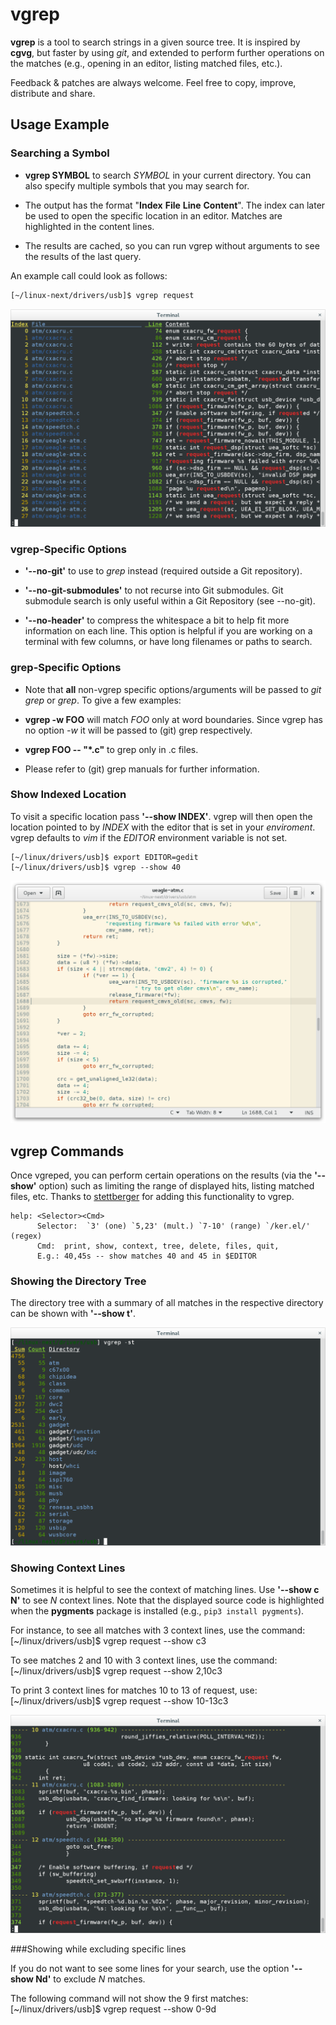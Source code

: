 # vgrep

**vgrep** is a tool to search strings in a given source tree.  It is inspired by **cgvg**, but faster by using *git*, and extended to perform further operations on the matches (e.g., opening in an editor, listing matched files, etc.).

Feedback & patches are always welcome.  Feel free to copy, improve, distribute and share.

## Usage Example

### Searching a Symbol

- **vgrep SYMBOL** to search *SYMBOL* in your current directory.  You can also specify multiple symbols that you may search for.

- The output has the format "**Index** **File** **Line** **Content**".  The index can later be used to open the specific location in an editor.  Matches are highlighted in the content lines.

- The results are cached, so you can run vgrep without arguments to see the results of the last query.

An example call could look as follows:

``` bash
[~/linux-next/drivers/usb]$ vgrep request
```

![](screenshots/vgrep_matches.png)

### vgrep-Specific Options

- **'--no-git'** to use to *grep* instead (required outside a Git repository).

- **'--no-git-submodules'** to not recurse into Git submodules.  Git submodule search is only useful within a Git Repository (see --no-git).

- **'--no-header'** to compress the whitespace a bit to help fit more information on each line.  This option is helpful if you are working on a terminal with few columns, or have long filenames or paths to search.

### grep-Specific Options

- Note that **all** non-vgrep specific options/arguments will be passed to *git grep* or *grep*.  To give a few examples:

- **vgrep -w FOO** will match *FOO* only at word boundaries.  Since vgrep has no option *-w* it will be passed to (git) grep respectively.

- **vgrep FOO -- "*.c"** to grep only in .c files.

- Please refer to (git) grep manuals for further information.

### Show Indexed Location

To visit a specific location pass **'--show INDEX'**.  vgrep will then open the location pointed to by *INDEX* with the editor that is set in your *enviroment*.  vgrep defaults to *vim* if the *EDITOR* environment variable is not set.

```
[~/linux/drivers/usb]$ export EDITOR=gedit
[~/linux/drivers/usb]$ vgrep --show 40
```

![](screenshots/vgrep_cmd_show_gedit.png)

## vgrep Commands

Once vgreped, you can perform certain operations on the results (via the **'--show'** option) such as limiting the range of displayed hits, listing matched files, etc.  Thanks to [stettberger](https://github.com/stettberger) for adding this functionality to vgrep.

```
help: <Selector><Cmd>
      Selector:  `3' (one) `5,23' (mult.) `7-10' (range) `/ker.el/' (regex)
      Cmd:  print, show, context, tree, delete, files, quit,
      E.g.: 40,45s -- show matches 40 and 45 in $EDITOR
```

### Showing the Directory Tree

The directory tree with a summary of all matches in the respective directory can be shown with **'--show t'**.

![](screenshots/vgrep_cmd_tree.png)

### Showing Context Lines

Sometimes it is helpful to see the context of matching lines.  Use **'--show c N'** to see *N* context lines.  Note that the displayed source code is highlighted when the **pygments** package is installed (e.g., ```pip3 install pygments```).

For instance, to see all matches with 3 context lines, use the command:
[~/linux/drivers/usb]$ vgrep request --show c3

To see matches 2 and 10 with 3 context lines, use the command:
[~/linux/drivers/usb]$ vgrep request --show 2,10c3

To print 3 context lines for matches 10 to 13 of request, use:
[~/linux/drivers/usb]$ vgrep request --show 10-13c3

![](screenshots/vgrep_cmd_context.png)

###Showing while excluding specific lines

If you do not want to see some lines for your search, use the option **'--show Nd'** to exclude *N* matches.

The following command will not show the 9 first matches:
[~/linux/drivers/usb]$ vgrep request --show 0-9d
